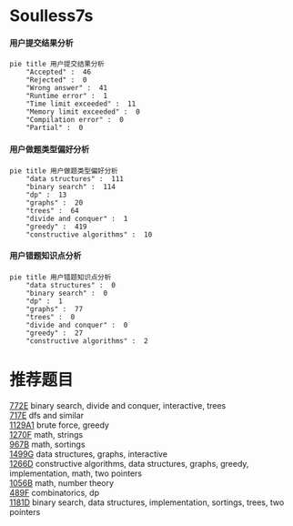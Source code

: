 # Soulless7s

<!-- tabs:start -->



#### **用户提交结果分析**

```mermaid
pie title 用户提交结果分析
    "Accepted" :  46
    "Rejected" :  0
    "Wrong answer" :  41
    "Runtime error" :  1
    "Time limit exceeded" :  11
    "Memory limit exceeded" :  0
    "Compilation error" :  0
    "Partial" :  0
```

#### **用户做题类型偏好分析**

```mermaid
pie title 用户做题类型偏好分析
    "data structures" :  111
    "binary search" :  114
    "dp" :  13
    "graphs" :  20
    "trees" :  64
    "divide and conquer" :  1
    "greedy" :  419
    "constructive algorithms" :  10
```
#### **用户错题知识点分析**

```mermaid
pie title 用户错题知识点分析
    "data structures" :  0
    "binary search" :  0
    "dp" :  1
    "graphs" :  77
    "trees" :  0
    "divide and conquer" :  0
    "greedy" :  27
    "constructive algorithms" :  2
```



<!-- tabs:end -->
# 推荐题目
[772E](https://codeforces.com/contest/772/problem/E)		binary search,
                        divide and conquer,
                        interactive,
                        trees		  
[717E](https://codeforces.com/contest/717/problem/E)		dfs and similar		  
[1129A1](https://codeforces.com/contest/1129A/problem/1)		brute force,
                        greedy		  
[1270F](https://codeforces.com/contest/1270/problem/F)		math,
                        strings		  
[967B](https://codeforces.com/contest/967/problem/B)		math,
                        sortings		  
[1499G](https://codeforces.com/contest/1499/problem/G)		data structures,
                        graphs,
                        interactive		  
[1266D](https://codeforces.com/contest/1266/problem/D)		constructive algorithms,
                        data structures,
                        graphs,
                        greedy,
                        implementation,
                        math,
                        two pointers		  
[1056B](https://codeforces.com/contest/1056/problem/B)		math,
                        number theory		  
[489F](https://codeforces.com/contest/489/problem/F)		combinatorics,
                        dp		  
[1181D](https://codeforces.com/contest/1181/problem/D)		binary search,
                        data structures,
                        implementation,
                        sortings,
                        trees,
                        two pointers		  
